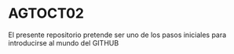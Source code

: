 # AGTOCT02
El presente repositorio pretende ser uno de los pasos iniciales para introducirse al mundo del GITHUB
